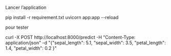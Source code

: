Lancer l’application

pip install -r requirement.txt
uvicorn app:app --reload

pour tester

curl -X POST http://localhost:8000/predict -H "Content-Type: application/json" -d "{\"sepal_length\": 5.1, \"sepal_width\": 3.5, \"petal_length\": 1.4, \"petal_width\": 0.2 }"
